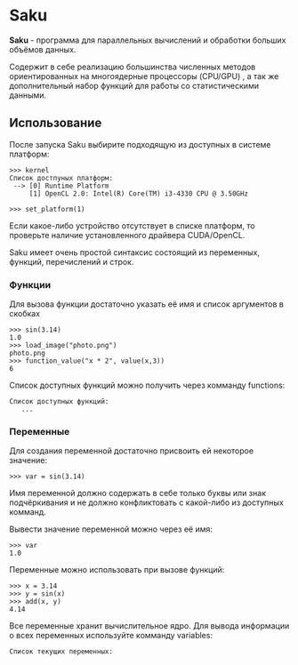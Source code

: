 # Saku
**Saku** - программа для параллельных вычислений и обработки больших объёмов данных.

Содержит
в себе реализацию большинства численных методов ориентированных на многоядерные процессоры (CPU/GPU)
, а так же дополнительный набор функций для работы со статистическими данными.

## Использование
После запуска Saku выбирите подходящую из доступных в системе платформ:
```
>>> kernel
Список достпуных платформ:
 --> [0] Runtime Platform
     [1] OpenCL 2.0: Intel(R) Core(TM) i3-4330 CPU @ 3.50GHz

>>> set_platform(1)
```
Если какое-либо устройство отсутствует в списке платформ, то проверьте наличие установленного
драйвера CUDA/OpenCL.

Saku имеет очень простой синтаксис состоящий из переменных, функций, перечислений и строк.

### Функции
Для вызова функции достаточно указать её имя и список аргументов в скобках
```
>>> sin(3.14)
1.0
>>> load_image("photo.png")
photo.png
>>> function_value("x * 2", value(x,3))
6
```
Список доступных функций можно получить через комманду functions:
```
Список доступных функций:
   ...
```
### Переменные
Для создания переменной достаточно присвоить ей некоторое значение:
```
>>> var = sin(3.14)
```
Имя переменной должно содержать в себе только буквы или знак подчёркивания и не должно 
конфликтовать с какой-либо из доступных комманд.

Вывести значение переменной можно через её имя:
```
>>> var
1.0
```
Переменные можно использовать при вызове функций:
```
>>> x = 3.14
>>> y = sin(x)
>>> add(x, y)
4.14
```
Все переменные хранит вычислительное ядро. Для вывода информации о всех переменных используйте комманду variables:
```
Список текущих переменных:
```
